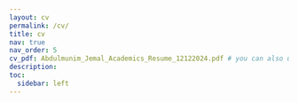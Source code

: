 ```yaml
---
layout: cv
permalink: /cv/
title: cv
nav: true
nav_order: 5
cv_pdf: Abdulmunim_Jemal_Academics_Resume_12122024.pdf # you can also use external links here
description: 
toc:
  sidebar: left
---
```

